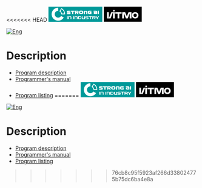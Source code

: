 <<<<<<< HEAD
[![SAI](https://github.com/ITMO-NSS-team/open-source-ops/blob/master/badges/SAI_badge_flat.svg)](https://sai.itmo.ru/)
[![ITMO](https://github.com/ITMO-NSS-team/open-source-ops/blob/master/badges/ITMO_badge_flat_rus.svg)](https://en.itmo.ru/en/)

[![Eng](https://img.shields.io/badge/lang-ru-yellow.svg)](/docs/README.md)

# Description #

* [Program description](program-description.md)
* [Programmer's manual](programmers-guide.md)
* [Program listing](program-src.md)
=======
[![SAI](https://github.com/ITMO-NSS-team/open-source-ops/blob/master/badges/SAI_badge_flat.svg)](https://sai.itmo.ru/)
[![ITMO](https://github.com/ITMO-NSS-team/open-source-ops/blob/master/badges/ITMO_badge_flat_rus.svg)](https://en.itmo.ru/en/)

[![Eng](https://img.shields.io/badge/lang-ru-yellow.svg)](/docs/README.md)

# Description #

* [Program description](program-description.md)
* [Programmer's manual](foo.md)
* [Program listing](program-src.md)
>>>>>>> 76cb8c95f5923af266d338024775b75dc6ba4e8a
